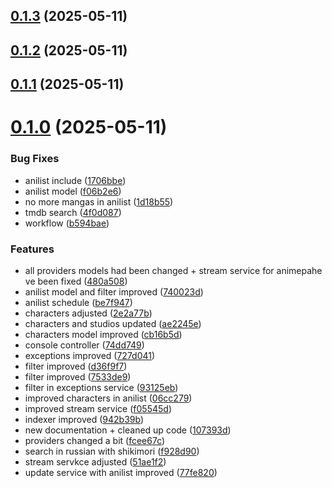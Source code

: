 ## [0.1.3](https://github.com/veaquer/kuroji-api/compare/v0.1.2...v0.1.3) (2025-05-11)



## [0.1.2](https://github.com/veaquer/kuroji-api/compare/v0.1.1...v0.1.2) (2025-05-11)



## [0.1.1](https://github.com/veaquer/kuroji-api/compare/v0.1.0...v0.1.1) (2025-05-11)



# [0.1.0](https://github.com/veaquer/kuroji-api/compare/b594bae234f8056d04db64cf67c5cf9488198568...v0.1.0) (2025-05-11)


### Bug Fixes

* anilist include ([1706bbe](https://github.com/veaquer/kuroji-api/commit/1706bbe0b33b7b2c5666f235bc689615d4affe6e))
* anilist model ([f06b2e6](https://github.com/veaquer/kuroji-api/commit/f06b2e64be6226cef02d03e2076bc83579a9169e))
* no more mangas in anilist ([1d18b55](https://github.com/veaquer/kuroji-api/commit/1d18b5515f0e97da046db5acab56d4fc182ad8ad))
* tmdb search ([4f0d087](https://github.com/veaquer/kuroji-api/commit/4f0d0875195a4576dc4b0d95404d6cf8fc3c4ad0))
* workflow ([b594bae](https://github.com/veaquer/kuroji-api/commit/b594bae234f8056d04db64cf67c5cf9488198568))


### Features

* all providers models had been changed + stream service for animepahe ve been fixed ([480a508](https://github.com/veaquer/kuroji-api/commit/480a508fd37a3df80e906490a9d39af369b6583f))
* anilist model and filter improved ([740023d](https://github.com/veaquer/kuroji-api/commit/740023dc26aab15c428e04860d845a378d70c353))
* anilist schedule ([be7f947](https://github.com/veaquer/kuroji-api/commit/be7f947f04572ec1b220eab37d8b4faf081cc935))
* characters adjusted ([2e2a77b](https://github.com/veaquer/kuroji-api/commit/2e2a77bea50f837695bfafb7fb89d5111b3a59be))
* characters and studios updated ([ae2245e](https://github.com/veaquer/kuroji-api/commit/ae2245e150d01b63f426e666c50479c46017aff8))
* characters model improved ([cb16b5d](https://github.com/veaquer/kuroji-api/commit/cb16b5d30b2a82ebb429d344c3eca069afeda088))
* console controller ([74dd749](https://github.com/veaquer/kuroji-api/commit/74dd7493fc587ca44cd0029d4766875bbdc75310))
* exceptions improved ([727d041](https://github.com/veaquer/kuroji-api/commit/727d0417588b03d38935c6bbf29a6f684d88bebc))
* filter improved ([d36f9f7](https://github.com/veaquer/kuroji-api/commit/d36f9f783bae793771b253682955689558496cb5))
* filter improved ([7533de9](https://github.com/veaquer/kuroji-api/commit/7533de94bc2bc581d38c8cc8965127e6fa1093cc))
* filter in exceptions service ([93125eb](https://github.com/veaquer/kuroji-api/commit/93125eb408429fff8da71e2dab8c59f450ec62e5))
* improved characters in anilist ([06cc279](https://github.com/veaquer/kuroji-api/commit/06cc279adf541c2590e2c7f4a15b5c628d386d1e))
* improved stream service ([f05545d](https://github.com/veaquer/kuroji-api/commit/f05545d68da3ea6fd4840c7c312eb70ceaffeac2))
* indexer improved ([942b39b](https://github.com/veaquer/kuroji-api/commit/942b39bf83614abcd3bfaedf2a86d33bf2145a1c))
* new documentation + cleaned up code ([107393d](https://github.com/veaquer/kuroji-api/commit/107393d77da9a2b7832eedbf9d82d9b6111b5ae2))
* providers changed a bit ([fcee67c](https://github.com/veaquer/kuroji-api/commit/fcee67c1a5ace4a37927b2d616816b1bf66dafb4))
* search in russian with shikimori ([f928d90](https://github.com/veaquer/kuroji-api/commit/f928d9008d57b463b1e2acf030a37bde8aab2224))
* stream servkce adjusted ([51ae1f2](https://github.com/veaquer/kuroji-api/commit/51ae1f21cad638a39b4c7eaa8810288aabcef30e))
* update service with anilist improved ([77fe820](https://github.com/veaquer/kuroji-api/commit/77fe82004585f645e3169fd4e29496359dc3baae))



